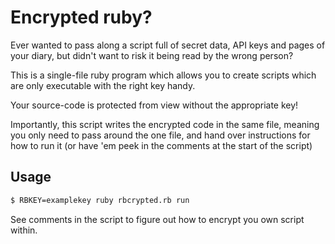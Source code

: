 # Encrypted ruby?

Ever wanted to pass along a script full of secret data, API keys and pages of your diary,
but didn't want to risk it being read by the wrong person?

This is a single-file ruby program which allows you to create scripts which are only executable with the right key handy.

Your source-code is protected from view without the appropriate key!

Importantly, this script writes the encrypted code in the same file, meaning you only need to pass around the one file, and hand over instructions for how to run it (or have 'em peek in the comments at the start of the script)

## Usage

```sh
$ RBKEY=examplekey ruby rbcrypted.rb run
```

See comments in the script to figure out how to encrypt you own script within.


